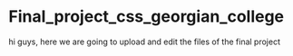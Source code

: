 # Final_project_css_georgian_college

hi guys, here we are going to upload and edit the files of the final project
